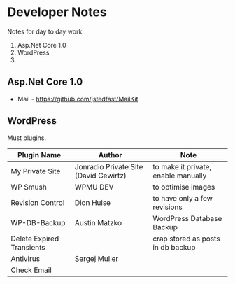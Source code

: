 # Developer Notes
Notes for day to day work.

1. Asp.Net Core 1.0
2. WordPress
3. 

## Asp.Net Core 1.0
- Mail - https://github.com/jstedfast/MailKit

## WordPress
Must plugins.

Plugin Name | Author | Note
---|---|---
My Private Site | Jonradio Private Site (David Gewirtz) | to make it private, enable manually
WP Smush | WPMU DEV | to optimise images
Revision Control | Dion Hulse | to have only a few revisions
WP-DB-Backup |Austin Matzko | WordPress Database Backup 
Delete Expired Transients || crap stored as posts in db backup
Antivirus | Sergej Muller |
Check Email | |


